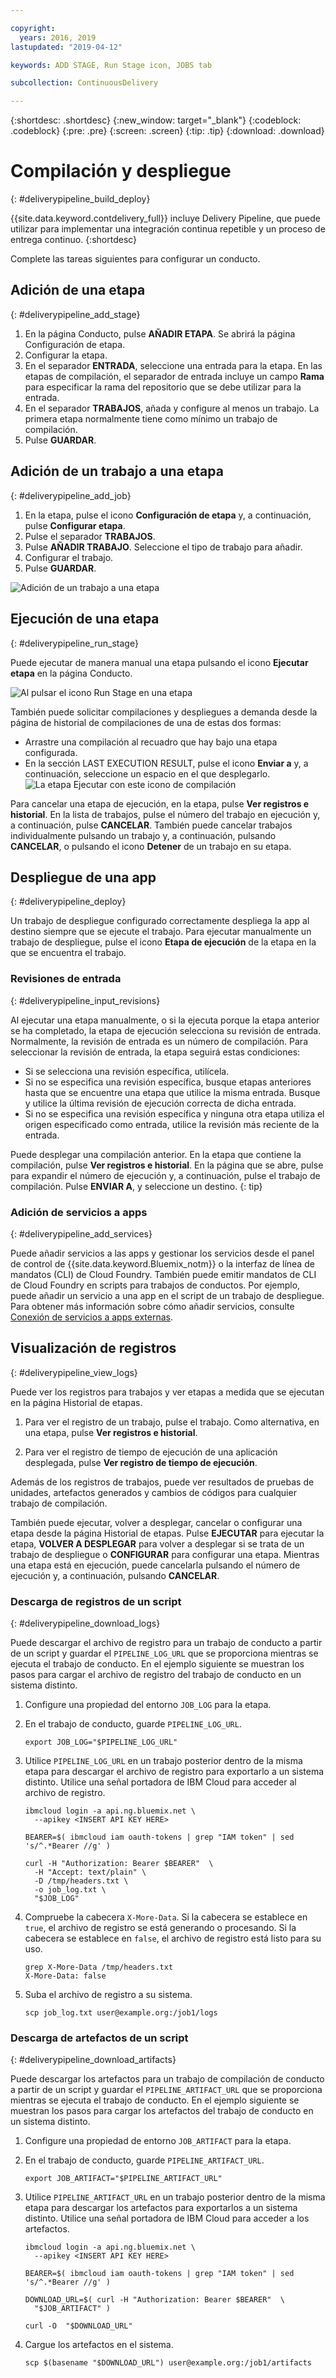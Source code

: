 ```yaml
---

copyright:
  years: 2016, 2019
lastupdated: "2019-04-12"

keywords: ADD STAGE, Run Stage icon, JOBS tab

subcollection: ContinuousDelivery

---
```

<!-- Copyright info at top of file: REQUIRED
    The copyright info is YAML content that must occur at the top of the MD file, before attributes are listed.
    It must be surrounded by 3 dashes.
    The value "years" can contain just one year or a two years separated by a comma. (years: 2014, 2016)
    Indentation as per the previous template must be preserved.
-->

{:shortdesc: .shortdesc}
{:new_window: target="_blank"}
{:codeblock: .codeblock}
{:pre: .pre}
{:screen: .screen}
{:tip: .tip}
{:download: .download}

# Compilación y despliegue
{: #deliverypipeline_build_deploy}

{{site.data.keyword.contdelivery_full}} incluye Delivery Pipeline, que puede utilizar para implementar una integración continua repetible y un proceso de entrega continuo.
{:shortdesc}

Complete las tareas siguientes para configurar un conducto.

## Adición de una etapa
{: #deliverypipeline_add_stage}

1. En la página Conducto, pulse **AÑADIR ETAPA**. Se abrirá la página Configuración de etapa.
2. Configurar la etapa.
  1. En el separador **ENTRADA**, seleccione una entrada para la etapa.  En las etapas de compilación, el separador de entrada incluye un campo **Rama** para especificar la rama del repositorio que se debe utilizar para la entrada.
  2. En el separador **TRABAJOS**, añada y configure al menos un trabajo. La primera etapa normalmente tiene como mínimo un trabajo de compilación.
3. Pulse **GUARDAR**.

## Adición de un trabajo a una etapa
{: #deliverypipeline_add_job}

1. En la etapa, pulse el icono **Configuración de etapa** y, a continuación, pulse **Configurar etapa**.
2. Pulse el separador **TRABAJOS**.
3. Pulse **AÑADIR TRABAJO**. Seleccione el tipo de trabajo para añadir.
4. Configurar el trabajo.
5. Pulse **GUARDAR**.

![Adición de un trabajo a una etapa](images/AddJob2.png)

## Ejecución de una etapa
{: #deliverypipeline_run_stage}

Puede ejecutar de manera manual una etapa pulsando el icono **Ejecutar etapa** en la página Conducto.

![Al pulsar el icono Run Stage en una etapa](images/RunStage.png)

También puede solicitar compilaciones y despliegues a demanda desde la página de historial de compilaciones de una de estas dos formas:
* Arrastre una compilación al recuadro que hay bajo una etapa configurada.
* En la sección LAST EXECUTION RESULT, pulse el icono **Enviar a** y, a continuación, seleccione un espacio en el que desplegarlo.
  ![La etapa Ejecutar con este icono de compilación](images/deploy_to.png)

Para cancelar una etapa de ejecución, en la etapa, pulse **Ver registros e historial**. En la lista de trabajos, pulse el número del trabajo en ejecución y, a continuación, pulse **CANCELAR**. También puede cancelar trabajos individualmente pulsando un trabajo y, a continuación, pulsando **CANCELAR**, o pulsando el icono **Detener** de un trabajo en su etapa.

## Despliegue de una app
{: #deliverypipeline_deploy}

Un trabajo de despliegue configurado correctamente despliega la app al destino siempre que se ejecute el trabajo. Para ejecutar manualmente un trabajo de despliegue, pulse el icono **Etapa de ejecución** de la etapa en la que se encuentra el trabajo.

### Revisiones de entrada
{: #deliverypipeline_input_revisions}

Al ejecutar una etapa manualmente, o si la ejecuta porque la etapa anterior se ha completado, la etapa de ejecución selecciona su revisión de entrada. Normalmente, la revisión de entrada es un número de compilación. Para seleccionar la revisión de entrada, la etapa seguirá estas condiciones:

* Si se selecciona una revisión específica, utilícela.
* Si no se especifica una revisión específica, busque etapas anteriores hasta que se encuentre una etapa que utilice la misma entrada. Busque y utilice la última revisión de ejecución correcta de dicha entrada.
* Si no se especifica una revisión específica y ninguna otra etapa utiliza el origen especificado como entrada, utilice la revisión más reciente de la entrada.

Puede desplegar una compilación anterior. En la etapa que contiene la compilación, pulse **Ver registros e historial**. En la página que se abre, pulse para expandir el número de ejecución y, a continuación, pulse el trabajo de compilación. Pulse **ENVIAR A**, y seleccione un destino.
{: tip}

### Adición de servicios a apps
{: #deliverypipeline_add_services}

Puede añadir servicios a las apps y gestionar los servicios desde el panel de control de {{site.data.keyword.Bluemix_notm}} o la interfaz de línea de mandatos (CLI) de Cloud Foundry. También puede emitir mandatos de CLI de Cloud Foundry en scripts para trabajos de conductos. Por ejemplo, puede añadir un servicio a una app en el script de un trabajo de despliegue. Para obtener más información sobre cómo añadir servicios, consulte [Conexión de servicios a apps externas](/docs/resources?topic=resources-externalapp).

## Visualización de registros
{: #deliverypipeline_view_logs}

Puede ver los registros para trabajos y ver etapas a medida que se ejecutan en la página Historial de etapas.

1. Para ver el registro de un trabajo, pulse el trabajo. Como alternativa, en una etapa, pulse **Ver registros e historial**.

2. Para ver el registro de tiempo de ejecución de una aplicación desplegada, pulse **Ver registro de tiempo de ejecución**.

Además de los registros de trabajos, puede ver resultados de pruebas de unidades, artefactos generados y cambios de códigos para cualquier trabajo de compilación.

También puede ejecutar, volver a desplegar, cancelar o configurar una etapa desde la página Historial de etapas. Pulse **EJECUTAR** para ejecutar la etapa, **VOLVER A DESPLEGAR** para volver a desplegar si se trata de un trabajo de despliegue o **CONFIGURAR** para configurar una etapa. Mientras una etapa está en ejecución, puede cancelarla pulsando el número de ejecución y, a continuación, pulsando **CANCELAR**.

### Descarga de registros de un script
{: #deliverypipeline_download_logs}

Puede descargar el archivo de registro para un trabajo de conducto a partir de un script y guardar el `PIPELINE_LOG_URL` que se proporciona mientras se ejecuta el trabajo de conducto. En el ejemplo siguiente se muestran los pasos para cargar el archivo de registro del trabajo de conducto en un sistema distinto.


1. Configure una propiedad del entorno `JOB_LOG` para la etapa.

1. En el trabajo de conducto, guarde `PIPELINE_LOG_URL`.

   ```shell
   export JOB_LOG="$PIPELINE_LOG_URL"
   ```
1. Utilice `PIPELINE_LOG_URL` en un trabajo posterior dentro de la misma etapa para descargar el archivo de registro para exportarlo a un sistema distinto. Utilice una señal portadora de IBM Cloud para acceder al archivo de registro.

   ```shell
   ibmcloud login -a api.ng.bluemix.net \
     --apikey <INSERT API KEY HERE>

   BEARER=$( ibmcloud iam oauth-tokens | grep "IAM token" | sed 's/^.*Bearer //g' )

   curl -H "Authorization: Bearer $BEARER"  \
     -H "Accept: text/plain" \
     -D /tmp/headers.txt \
     -o job_log.txt \
     "$JOB_LOG"
   ```
1. Compruebe la cabecera `X-More-Data`. Si la cabecera se establece en `true`, el archivo de registro se está generando o procesando. Si la cabecera se establece en `false`, el archivo de registro está listo para su uso.

   ```shell
   grep X-More-Data /tmp/headers.txt
   X-More-Data: false
   ```
1. Suba el archivo de registro a su sistema.

   ```shell
   scp job_log.txt user@example.org:/job1/logs
   ```


### Descarga de artefactos de un script
{: #deliverypipeline_download_artifacts}

Puede descargar los artefactos para un trabajo de compilación de conducto a partir de un script y guardar el `PIPELINE_ARTIFACT_URL` que se proporciona mientras se ejecuta el trabajo de conducto. En el ejemplo siguiente se muestran los pasos para cargar los artefactos del trabajo de conducto en un sistema distinto.


1. Configure una propiedad de entorno `JOB_ARTIFACT` para la etapa.

1. En el trabajo de conducto, guarde `PIPELINE_ARTIFACT_URL`.

   ```shell
   export JOB_ARTIFACT="$PIPELINE_ARTIFACT_URL"
   ```
   
1. Utilice `PIPELINE_ARTIFACT_URL` en un trabajo posterior dentro de la misma etapa para descargar los artefactos para exportarlos a un sistema distinto. Utilice una señal portadora de IBM Cloud para acceder a los artefactos.

   ```shell
   ibmcloud login -a api.ng.bluemix.net \
     --apikey <INSERT API KEY HERE>

   BEARER=$( ibmcloud iam oauth-tokens | grep "IAM token" | sed 's/^.*Bearer //g' )

   DOWNLOAD_URL=$( curl -H "Authorization: Bearer $BEARER"  \
     "$JOB_ARTIFACT" )

   curl -O  "$DOWNLOAD_URL"
   ```
   
1. Cargue los artefactos en el sistema.

   ```shell
   scp $(basename "$DOWNLOAD_URL") user@example.org:/job1/artifacts
   ```
